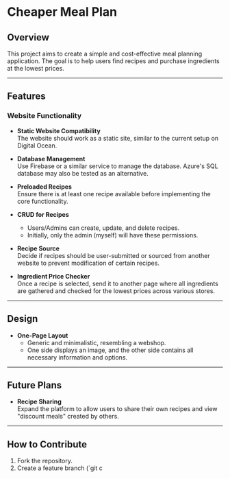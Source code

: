 # Cheaper Meal Plan

## Overview
This project aims to create a simple and cost-effective meal planning application. The goal is to help users find recipes and purchase ingredients at the lowest prices.

---

## Features

### Website Functionality
- **Static Website Compatibility**  
  The website should work as a static site, similar to the current setup on Digital Ocean.

- **Database Management**  
  Use Firebase or a similar service to manage the database. Azure's SQL database may also be tested as an alternative.

- **Preloaded Recipes**  
  Ensure there is at least one recipe available before implementing the core functionality.

- **CRUD for Recipes**  
  - Users/Admins can create, update, and delete recipes.  
  - Initially, only the admin (myself) will have these permissions.

- **Recipe Source**  
  Decide if recipes should be user-submitted or sourced from another website to prevent modification of certain recipes.

- **Ingredient Price Checker**  
  Once a recipe is selected, send it to another page where all ingredients are gathered and checked for the lowest prices across various stores.

---

## Design

- **One-Page Layout**  
  - Generic and minimalistic, resembling a webshop.
  - One side displays an image, and the other side contains all necessary information and options.

---

## Future Plans

- **Recipe Sharing**  
  Expand the platform to allow users to share their own recipes and view "discount meals" created by others.

---

## How to Contribute
1. Fork the repository.
2. Create a feature branch (`git c
